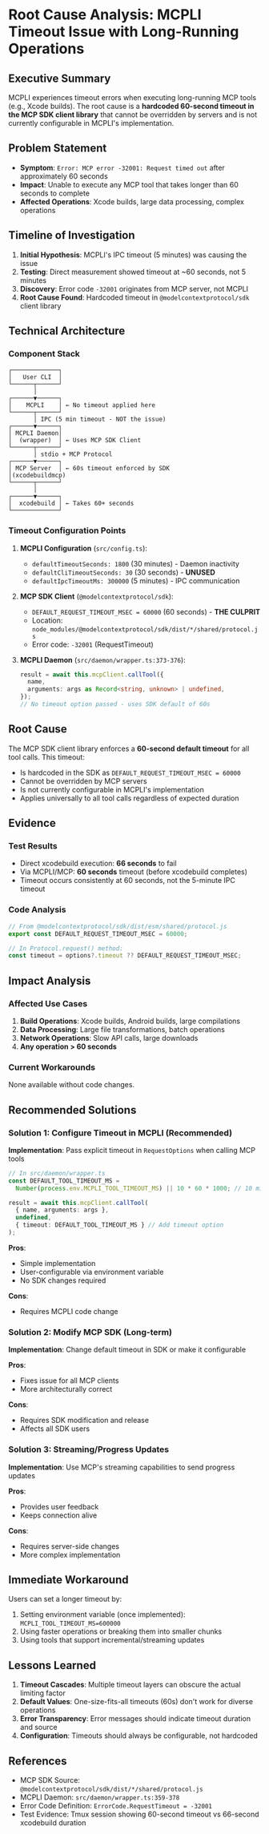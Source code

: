 # Root Cause Analysis: MCPLI Timeout Issue with Long-Running Operations

## Executive Summary

MCPLI experiences timeout errors when executing long-running MCP tools (e.g., Xcode builds). The root cause is a **hardcoded 60-second timeout in the MCP SDK client library** that cannot be overridden by servers and is not currently configurable in MCPLI's implementation.

## Problem Statement

- **Symptom**: `Error: MCP error -32001: Request timed out` after approximately 60 seconds
- **Impact**: Unable to execute any MCP tool that takes longer than 60 seconds to complete
- **Affected Operations**: Xcode builds, large data processing, complex operations

## Timeline of Investigation

1. **Initial Hypothesis**: MCPLI's IPC timeout (5 minutes) was causing the issue
2. **Testing**: Direct measurement showed timeout at ~60 seconds, not 5 minutes
3. **Discovery**: Error code `-32001` originates from MCP server, not MCPLI
4. **Root Cause Found**: Hardcoded timeout in `@modelcontextprotocol/sdk` client library

## Technical Architecture

### Component Stack
```
┌─────────────┐
│   User CLI  │
└──────┬──────┘
       │ 
┌──────▼──────┐
│    MCPLI    │ ← No timeout applied here
└──────┬──────┘
       │ IPC (5 min timeout - NOT the issue)
┌──────▼──────┐
│ MCPLI Daemon│
│  (wrapper)  │ ← Uses MCP SDK Client
└──────┬──────┘
       │ stdio + MCP Protocol
┌──────▼──────┐
│ MCP Server  │ ← 60s timeout enforced by SDK
│(xcodebuildmcp)
└──────┬──────┘
       │ 
┌──────▼──────┐
│  xcodebuild │ ← Takes 60+ seconds
└─────────────┘
```

### Timeout Configuration Points

1. **MCPLI Configuration** (`src/config.ts`):
   - `defaultTimeoutSeconds: 1800` (30 minutes) - Daemon inactivity
   - `defaultCliTimeoutSeconds: 30` (30 seconds) - **UNUSED**
   - `defaultIpcTimeoutMs: 300000` (5 minutes) - IPC communication

2. **MCP SDK Client** (`@modelcontextprotocol/sdk`):
   - `DEFAULT_REQUEST_TIMEOUT_MSEC = 60000` (60 seconds) - **THE CULPRIT**
   - Location: `node_modules/@modelcontextprotocol/sdk/dist/*/shared/protocol.js`
   - Error code: `-32001` (RequestTimeout)

3. **MCPLI Daemon** (`src/daemon/wrapper.ts:373-376`):
   ```typescript
   result = await this.mcpClient.callTool({
     name,
     arguments: args as Record<string, unknown> | undefined,
   });
   // No timeout option passed - uses SDK default of 60s
   ```

## Root Cause

The MCP SDK client library enforces a **60-second default timeout** for all tool calls. This timeout:
- Is hardcoded in the SDK as `DEFAULT_REQUEST_TIMEOUT_MSEC = 60000`
- Cannot be overridden by MCP servers
- Is not currently configurable in MCPLI's implementation
- Applies universally to all tool calls regardless of expected duration

## Evidence

### Test Results
- Direct xcodebuild execution: **66 seconds** to fail
- Via MCPLI/MCP: **60 seconds** timeout (before xcodebuild completes)
- Timeout occurs consistently at 60 seconds, not the 5-minute IPC timeout

### Code Analysis
```typescript
// From @modelcontextprotocol/sdk/dist/esm/shared/protocol.js
export const DEFAULT_REQUEST_TIMEOUT_MSEC = 60000;

// In Protocol.request() method:
const timeout = options?.timeout ?? DEFAULT_REQUEST_TIMEOUT_MSEC;
```

## Impact Analysis

### Affected Use Cases
1. **Build Operations**: Xcode builds, Android builds, large compilations
2. **Data Processing**: Large file transformations, batch operations
3. **Network Operations**: Slow API calls, large downloads
4. **Any operation > 60 seconds**

### Current Workarounds
None available without code changes.

## Recommended Solutions

### Solution 1: Configure Timeout in MCPLI (Recommended)
**Implementation**: Pass explicit timeout in `RequestOptions` when calling MCP tools

```typescript
// In src/daemon/wrapper.ts
const DEFAULT_TOOL_TIMEOUT_MS = 
  Number(process.env.MCPLI_TOOL_TIMEOUT_MS) || 10 * 60 * 1000; // 10 minutes

result = await this.mcpClient.callTool(
  { name, arguments: args },
  undefined,
  { timeout: DEFAULT_TOOL_TIMEOUT_MS } // Add timeout option
);
```

**Pros**:
- Simple implementation
- User-configurable via environment variable
- No SDK changes required

**Cons**:
- Requires MCPLI code change

### Solution 2: Modify MCP SDK (Long-term)
**Implementation**: Change default timeout in SDK or make it configurable

**Pros**:
- Fixes issue for all MCP clients
- More architecturally correct

**Cons**:
- Requires SDK modification and release
- Affects all SDK users

### Solution 3: Streaming/Progress Updates
**Implementation**: Use MCP's streaming capabilities to send progress updates

**Pros**:
- Provides user feedback
- Keeps connection alive

**Cons**:
- Requires server-side changes
- More complex implementation

## Immediate Workaround

Users can set a longer timeout by:
1. Setting environment variable (once implemented): `MCPLI_TOOL_TIMEOUT_MS=600000`
2. Using faster operations or breaking them into smaller chunks
3. Using tools that support incremental/streaming updates

## Lessons Learned

1. **Timeout Cascades**: Multiple timeout layers can obscure the actual limiting factor
2. **Default Values**: One-size-fits-all timeouts (60s) don't work for diverse operations
3. **Error Transparency**: Error messages should indicate timeout duration and source
4. **Configuration**: Timeouts should always be configurable, not hardcoded

## References

- MCP SDK Source: `@modelcontextprotocol/sdk/dist/*/shared/protocol.js`
- MCPLI Daemon: `src/daemon/wrapper.ts:359-378`
- Error Code Definition: `ErrorCode.RequestTimeout = -32001`
- Test Evidence: Tmux session showing 60-second timeout vs 66-second xcodebuild duration